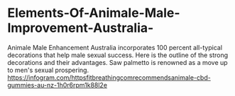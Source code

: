 # Elements-Of-Animale-Male-Improvement-Australia-
Animale Male Enhancement Australia incorporates 100 percent all-typical decorations that help male sexual success. Here is the outline of the strong decorations and their advantages. Saw palmetto is renowned as a move up to men's sexual prospering. https://infogram.com/httpsfitbreathingcomrecommendsanimale-cbd-gummies-au-nz-1h0r6rpm1k88l2e
